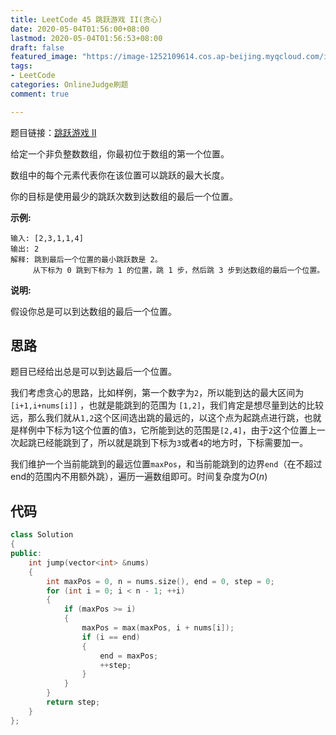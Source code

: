 ```yaml
---
title: LeetCode 45 跳跃游戏 II(贪心)
date: 2020-05-04T01:56:00+08:00
lastmod: 2020-05-04T01:56:53+08:00
draft: false
featured_image: "https://image-1252109614.cos.ap-beijing.myqcloud.com/img/20210508221015.png"
tags:
- LeetCode
categories: OnlineJudge刷题
comment: true

---
```


题目链接：[跳跃游戏 II](https://leetcode-cn.com/problems/jump-game-ii/)

给定一个非负整数数组，你最初位于数组的第一个位置。

数组中的每个元素代表你在该位置可以跳跃的最大长度。

你的目标是使用最少的跳跃次数到达数组的最后一个位置。

**示例:**

```
输入: [2,3,1,1,4]
输出: 2
解释: 跳到最后一个位置的最小跳跃数是 2。
     从下标为 0 跳到下标为 1 的位置，跳 1 步，然后跳 3 步到达数组的最后一个位置。
```

**说明:**

假设你总是可以到达数组的最后一个位置。

## 思路

题目已经给出总是可以到达最后一个位置。

我们考虑贪心的思路，比如样例，第一个数字为`2`，所以能到达的最大区间为 `[i+1,i+nums[i]]` ，也就是能跳到的范围为 `[1,2]`，我们肯定是想尽量到达的比较远，那么我们就从`1,2`这个区间选出跳的最远的，以这个点为起跳点进行跳，也就是样例中下标为1这个位置的值`3`，它所能到达的范围是`[2,4]`，由于`2`这个位置上一次起跳已经能跳到了，所以就是跳到下标为`3`或者`4`的地方时，下标需要加一。

我们维护一个当前能跳到的最远位置`maxPos`，和当前能跳到的边界`end`（在不超过end的范围内不用额外跳），遍历一遍数组即可。时间复杂度为$O(n)$

## 代码

```cpp
class Solution
{
public:
    int jump(vector<int> &nums)
    {
        int maxPos = 0, n = nums.size(), end = 0, step = 0;
        for (int i = 0; i < n - 1; ++i)
        {
            if (maxPos >= i)
            {
                maxPos = max(maxPos, i + nums[i]);
                if (i == end)
                {
                    end = maxPos;
                    ++step;
                }
            }
        }
        return step;
    }
};
```
